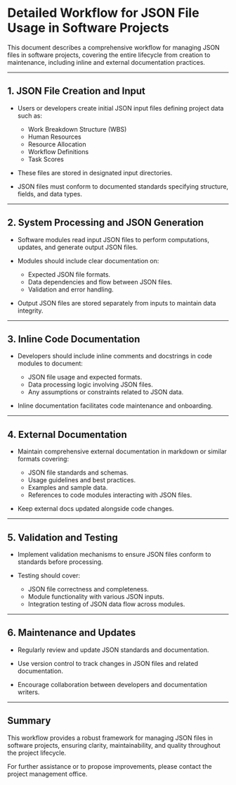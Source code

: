 # Detailed Workflow for JSON File Usage in Software Projects

This document describes a comprehensive workflow for managing JSON files in software projects, covering the entire lifecycle from creation to maintenance, including inline and external documentation practices.

---

## 1. JSON File Creation and Input

- Users or developers create initial JSON input files defining project data such as:
  - Work Breakdown Structure (WBS)
  - Human Resources
  - Resource Allocation
  - Workflow Definitions
  - Task Scores

- These files are stored in designated input directories.

- JSON files must conform to documented standards specifying structure, fields, and data types.

---

## 2. System Processing and JSON Generation

- Software modules read input JSON files to perform computations, updates, and generate output JSON files.

- Modules should include clear documentation on:
  - Expected JSON file formats.
  - Data dependencies and flow between JSON files.
  - Validation and error handling.

- Output JSON files are stored separately from inputs to maintain data integrity.

---

## 3. Inline Code Documentation

- Developers should include inline comments and docstrings in code modules to document:
  - JSON file usage and expected formats.
  - Data processing logic involving JSON files.
  - Any assumptions or constraints related to JSON data.

- Inline documentation facilitates code maintenance and onboarding.

---

## 4. External Documentation

- Maintain comprehensive external documentation in markdown or similar formats covering:
  - JSON file standards and schemas.
  - Usage guidelines and best practices.
  - Examples and sample data.
  - References to code modules interacting with JSON files.

- Keep external docs updated alongside code changes.

---

## 5. Validation and Testing

- Implement validation mechanisms to ensure JSON files conform to standards before processing.

- Testing should cover:
  - JSON file correctness and completeness.
  - Module functionality with various JSON inputs.
  - Integration testing of JSON data flow across modules.

---

## 6. Maintenance and Updates

- Regularly review and update JSON standards and documentation.

- Use version control to track changes in JSON files and related documentation.

- Encourage collaboration between developers and documentation writers.

---

## Summary

This workflow provides a robust framework for managing JSON files in software projects, ensuring clarity, maintainability, and quality throughout the project lifecycle.

For further assistance or to propose improvements, please contact the project management office.
